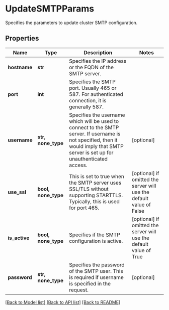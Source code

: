 # UpdateSMTPParams

Specifies the parameters to update cluster SMTP configuration.

## Properties
Name | Type | Description | Notes
------------ | ------------- | ------------- | -------------
**hostname** | **str** | Specifies the IP address or the FQDN of the SMTP server. | 
**port** | **int** | Specifies the SMTP port. Usually 465 or 587. For authenticated connection, it is generally 587. | 
**username** | **str, none_type** | Specifies the username which will be used to connect to the SMTP server. If username is not specified, then it would imply that SMTP server is set up for unauthenticated access. | [optional] 
**use_ssl** | **bool, none_type** | This is set to true when the SMTP server uses SSL/TLS without supporting STARTTLS. Typically, this is used for port 465. | [optional]  if omitted the server will use the default value of False
**is_active** | **bool, none_type** | Specifies if the SMTP configuration is active. | [optional]  if omitted the server will use the default value of True
**password** | **str, none_type** | Specifies the password of the SMTP user. This is required if username is specified in the request. | [optional] 

[[Back to Model list]](../README.md#documentation-for-models) [[Back to API list]](../README.md#documentation-for-api-endpoints) [[Back to README]](../README.md)


